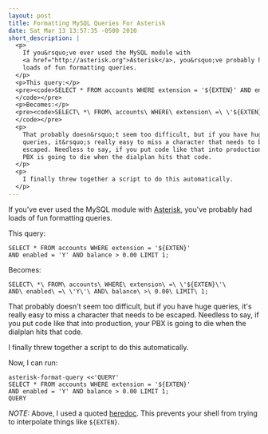 ```yaml
---
layout: post
title: Formatting MySQL Queries For Asterisk
date: Sat Mar 13 13:57:35 -0500 2010
short_description: |
  <p>
    If you&rsquo;ve ever used the MySQL module with
    <a href="http://asterisk.org">Asterisk</a>, you&rsquo;ve probably had
    loads of fun formatting queries.
  </p>
  <p>This query:</p>
  <pre><code>SELECT * FROM accounts WHERE extension = '${EXTEN}' AND enabled = 'Y' AND balance &gt; 0.00 LIMIT 1;
  </code></pre>
  <p>Becomes:</p>
  <pre><code>SELECT\ *\ FROM\ accounts\ WHERE\ extension\ =\ \'${EXTEN}\'\ AND\ enabled\ =\ \'Y\'\ AND\ balance\ &gt;\ 0.00\ LIMIT\ 1;
  </code></pre>
  <p>
    That probably doesn&rsquo;t seem too difficult, but if you have huge
    queries, it&rsquo;s really easy to miss a character that needs to be
    escaped. Needless to say, if you put code like that into production, your
    PBX is going to die when the dialplan hits that code.
  </p>
  <p>
    I finally threw together a script to do this automatically.
  </p>
---
```


If you've ever used the MySQL module with [Asterisk](http://asterisk.org),
you've probably had loads of fun formatting queries.

This query:

    SELECT * FROM accounts WHERE extension = '${EXTEN}'
    AND enabled = 'Y' AND balance > 0.00 LIMIT 1;

Becomes:

    SELECT\ *\ FROM\ accounts\ WHERE\ extension\ =\ \'${EXTEN}\'\
    AND\ enabled\ =\ \'Y\'\ AND\ balance\ >\ 0.00\ LIMIT\ 1;

That probably doesn't seem too difficult, but if you have huge queries, it's
really easy to miss a character that needs to be escaped. Needless to say,
if you put code like that into production, your PBX is going to die when
the dialplan hits that code.

I finally threw together a script to do this automatically.

Now, I can run:

    asterisk-format-query <<'QUERY'
    SELECT * FROM accounts WHERE extension = '${EXTEN}'
    AND enabled = 'Y' AND balance > 0.00 LIMIT 1;
    QUERY

*NOTE:* Above, I used a quoted [heredoc](http://en.wikipedia.org/wiki/Here_document#Unix-Shells).
This prevents your shell from trying to interpolate things like `${EXTEN}`.

<script src="http://gist.github.com/330887.js"> </script>
